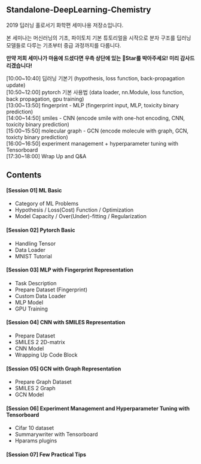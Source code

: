 ## Standalone-DeepLearning-Chemistry  

2019 딥러닝 홀로서기 화학편 세미나용 저장소입니다.

본 세미나는 머신러닝의 기초, 파이토치 기본 튜토리얼을 시작으로 분자 구조를 딥러닝 모델들로 다루는 기초부터 중급 과정까지를 다룹니다.  

**만약 저희 세미나가 마음에 드셨다면 우측 상단에 있는 :star2:Star를 박아주세요! 미리 감사드리겠습니다!**


[10:00~10:40] 딥러닝 기본기 (hypothesis, loss function, back-propagation update)  
[10:50~12:00] pytorch 기본 사용법 (data loader, nn.Module, loss function, back propagation, gpu training)  
[13:00~13:50] fingerprint - MLP (fingerprint input, MLP, toxicity binary prediction)  
[14:00~14:50] smiles - CNN (encode smile with one-hot encoding, CNN, toxicity binary prediction)  
[15:00~15:50] molecular graph - GCN (encode molecule with graph, GCN, toxicty binary prediction)  
[16:00~16:50] experiment management + hyperparameter tuning with Tensorboard  
[17:30~18:00] Wrap Up and Q&A  


## Contents  

#### [Session 01] ML Basic 
- Category of ML Problems 
- Hypothesis / Loss(Cost) Function / Optimization  
- Model Capacity / Over(Under)-fitting / Regularization  

#### [Session 02] Pytorch Basic 
- Handling Tensor  
- Data Loader  
- MNIST Tutorial 

#### [Session 03] MLP with Fingerprint Representation 
- Task Description  
- Prepare Dataset (Fingerprint)  
- Custom Data Loader  
- MLP Model 
- GPU Training  


#### [Session 04] CNN with SMILES Representation    
- Prepare Dataset  
- SMILES 2 2D-matrix
- CNN Model
- Wrapping Up Code Block 

#### [Session 05] GCN with Graph Representation 
- Prepare Graph Dataset  
- SMILES 2 Graph
- GCN Model


#### [Session 06] Experiment Management and Hyperparameter Tuning with Tensorboard 
- Cifar 10 dataset  
- Summarywriter with Tensorboard 
- Hparams plugins 


#### [Session 07] Few Practical Tips
 


